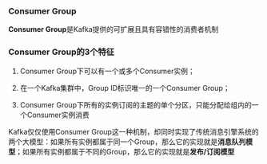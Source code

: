 ### Consumer Group
**Consumer Group**是Kafka提供的可扩展且具有容错性的消费者机制

### Consumer Group的3个特征
1. Consumer Group下可以有一个或多个Consumer实例；

2. 在一个Kafka集群中，Group ID标识唯一的一个Consumer Group；

3. Consumer Group下所有的实例订阅的主题的单个分区，只能分配给组内的一个Consumer实例消费

Kafka仅仅使用Consumer Group这一种机制，却同时实现了传统消息引擎系统的两个大模型：如果所有实例都属于同一个Group，那么它的实现就是**消息队列模型**；如果所有实例都属于不同的Group，那么它的实现就是**发布/订阅模型**
